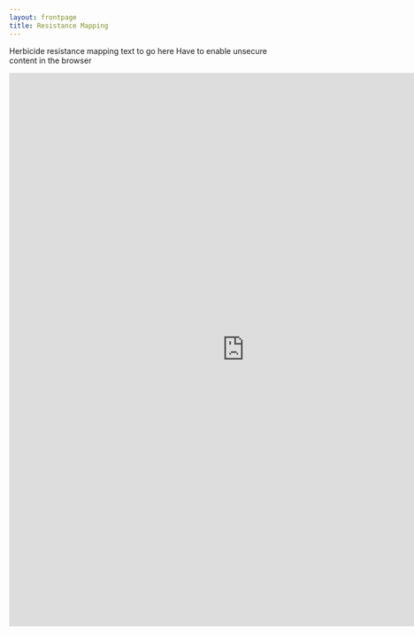 ```yaml
---
layout: frontpage
title: Resistance Mapping
---
```


Herbicide resistance mapping text to go here
Have to enable unsecure content in the browser

<html>
<iframe src="http://90.246.197.78:3838/ResistanceMaps2" width="850px" height="1000px" frameborder="0"></iframe>
</html>
